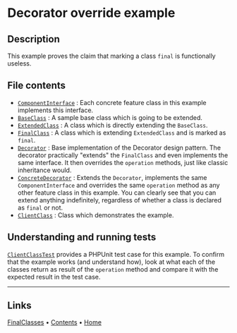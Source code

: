 # Decorator override example

## Description

This example proves the claim that marking a class `final` is functionally useless.

## File contents

- [`ComponentInterface`](./ComponentInterface.php) : Each concrete feature class in this example implements this 
  interface.
- [`BaseClass`](./BaseClass.php) : A sample base class which is going to be extended.
- [`ExtendedClass`](./ExtendedClass.php) : A class which is directly extending the `BaseClass`.
- [`FinalClass`](./FinalClass.php) : A class which is extending `ExtendedClass` and is marked as `final`.
- [`Decorator`](./Decorator.php) : Base implementation of the Decorator design pattern. The decorator practically 
  "extends" the `FinalClass` and even implements the same interface. It then overrides the `operation` methods, just 
  like classic inheritance would.
- [`ConcreteDecorator`](./ConcreteDecorator.php) : Extends the `Decorator`, implements the same `ComponentInterface` and
  overrides the same `operation` method as any other feature class in this example. You can clearly see that you can 
  extend anything indefinitely, regardless of whether a class is declared as `final` or not.
- [`ClientClass`](./ClientClass.php) : Class which demonstrates the example. 

## Understanding and running tests

[`ClientClassTest`](../../../../tests/WarningSigns/FinalClasses/DecoratorOverride/ClientClassTest.php) provides a 
PHPUnit test case for this example. To confirm that the example works (and understand how), look at what each of the 
classes return as result of the `operation` method and compare it with the expected result in the test case.

---

## Links 

[FinalClasses](../README.md) • [Contents](../../../../doc/contents.md) • [Home](../../../../README.md)
